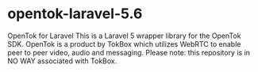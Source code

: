 # opentok-laravel-5.6
OpenTok for Laravel This is a Laravel 5 wrapper library for the OpenTok SDK. OpenTok is a product by TokBox which utilizes WebRTC to enable peer to peer video, audio and messaging. Please note: this repository is in NO WAY associated with TokBox.
